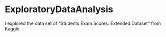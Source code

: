 # ExploratoryDataAnalysis
I explored the data set of "Students Exam Scores: Extended Dataset" from Kaggle
